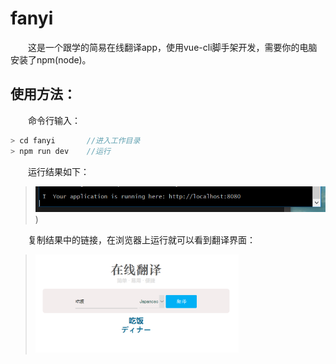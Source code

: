 # fanyi

&emsp;&emsp;这是一个跟学的简易在线翻译app，使用vue-cli脚手架开发，需要你的电脑安装了npm(node)。

## 使用方法：
&emsp;&emsp;命令行输入：
```C
> cd fanyi       //进入工作目录
> npm run dev    //运行
```
&emsp;&emsp;运行结果如下：  
> ![翻译](fanyi.PNG))    

&emsp;&emsp;复制结果中的链接，在浏览器上运行就可以看到翻译界面：    
> <img width="70%" src="fy.png"></img>  